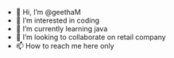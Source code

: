 - 👋 Hi, I’m @geethaM
- 👀 I’m interested in coding 
- 🌱 I’m currently learning java
- 💞️ I’m looking to collaborate on retail company 
- 📫 How to reach me here only 

<!---
dayakargeetha/dayakargeetha is a ✨ special ✨ repository because its `README.md` (this file) appears on your GitHub profile.
You can click the Preview link to take a look at your changes.
--->
